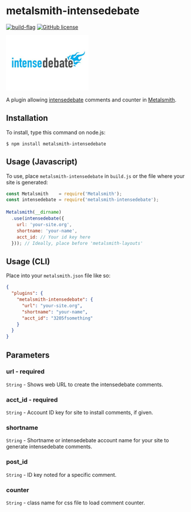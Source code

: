 # metalsmith-intensedebate

[![build-flag](https://travis-ci.org/boaromayo/metalsmith-intensedebate.svg)](https://travis-ci.org/boaromayo/metalsmith-intensedebate)
[![GitHub license](https://img.shields.io/github/license/boaromayo/metalsmith-intensedebate.svg)](https://github.com/boaromayo/metalsmith-intensedebate)

<img src="/intensedebate-logo.jpg" alt="intensedebate-logo" width="225" height="150" />

A plugin allowing [intensedebate](http://www.intensedebate.com) comments and counter in [Metalsmith](http://metalsmith.io/).

## Installation

To install, type this command on node.js:

    $ npm install metalsmith-intensedebate
  
## Usage (Javascript)

To use, place `metalsmith-intensedebate` in `build.js` or the file where your site is generated:

```js
const Metalsmith    = require('Metalsmith');
const intensedebate = require('metalsmith-intensedebate');

Metalsmith(__dirname)
  .use(intensedebate({
    url: 'your-site.org',
    shortname: 'your-name',
    acct_id: // Your id key here
  })); // Ideally, place before 'metalsmith-layouts'
```

## Usage (CLI)

Place into your `metalsmith.json` file like so:

```json
{
  "plugins": {
    "metalsmith-intensedebate": {
      "url": "your-site.org",
      "shortname": "your-name",
      "acct_id": "3205fsomething"
    }
  }
}
```

## Parameters

### url - required
  ```String``` - Shows web URL to create the intensedebate comments.

### acct_id - required
  ```String``` - Account ID key for site to install comments, if given.

### shortname
  ```String``` - Shortname or intensedebate account name for your site to generate intensedebate comments.

### post_id
 ```String``` - ID key noted for a specific comment.

### counter
 ```String``` - class name for css file to load comment counter.
